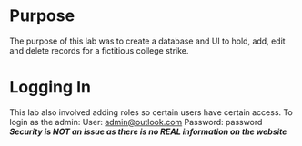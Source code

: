 # Purpose
The purpose of this lab was to create a database and UI to hold, add, edit and delete records for a fictitious college strike.

# Logging In
This lab also involved adding roles so certain users have certain access. To login as the admin: 
User: admin@outlook.com
Password: password
***Security is NOT an issue as there is no REAL information on the website***
